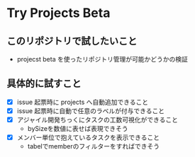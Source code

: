 # Try Projects Beta

## このリポジトリで試したいこと

- projecst beta を使ったリポジトリ管理が可能かどうかの検証

## 具体的に試すこと

- [x] issue 起票時に projects へ自動追加できること
- [x] issue 起票時に自動で任意のラベルが付与できること
- [x] アジャイル開発ちっくにタスクの工数可視化ができること
  - bySizeを数値に表せば表現できそう
- [x] メンバー単位で抱えているタスクを表示できること
  - tabelでmemberのフィルターをすればできそう
